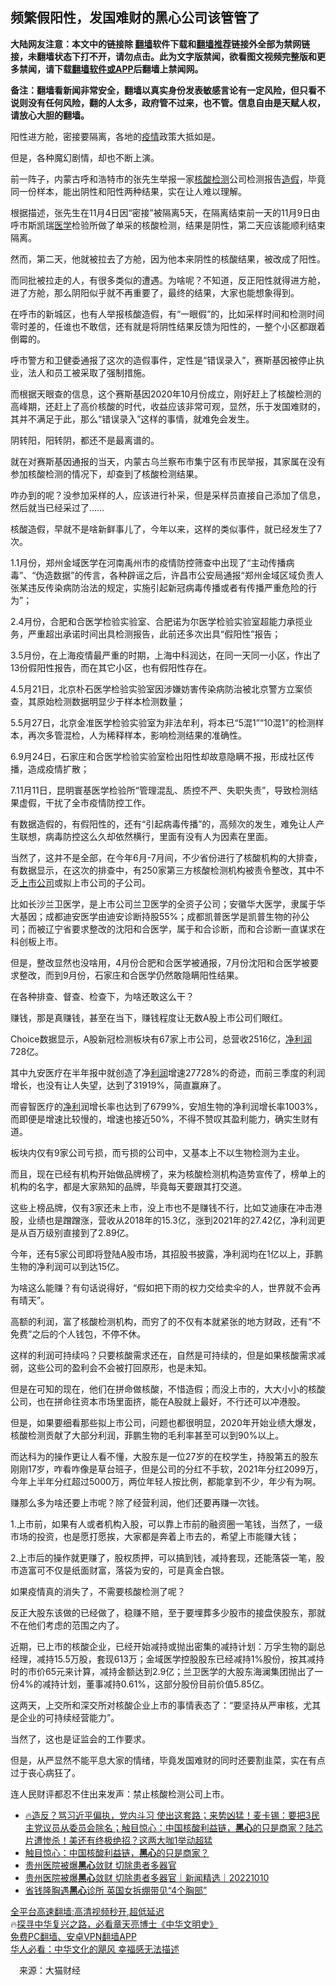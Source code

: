  <!-- 面包屑导航 --> <h2>频繁假阳性，发国难财的黑心公司该管管了</h2> <p class="notice"><b>大陆网友注意：本文中的链接除 <a href="https://github.com/bannedbook/fanqiang" >翻墙</a>软件下载和<a href="https://github.com/killgcd/justmysocks/blob/master/README.md">翻墙推荐</a>链接外全部为禁网链接，未翻墙状态下打不开，请勿点击。此为文字版禁闻，欲看图文视频完整版和更多禁闻，请下载<a href="https://github.com/bannedbook/fanqiang">翻墙软件或APP</a>后翻墙上禁闻网。</p><p>备注：翻墙看新闻非常安全，翻墙以真实身份发表敏感言论有一定风险，但只看不说则没有任何风险，翻的人太多，政府管不过来，也不管。信息自由是天赋人权，请放心大胆的翻墙。</b></p>  <div class="entry"> <p>阳性进方舱，密接要隔离，各地的<a href="https://www.bannedbook.org/bnews/tag/%E7%96%AB%E6%83%85/" class="st_tag internal_tag" rel="tag" title="标签 疫情 下的日志">疫情</a>政策大抵如是。</p> <p>但是，各种魔幻剧情，却也不断上演。</p> <p>前一阵子，内蒙古呼和浩特市的张先生举报一家<a href="https://www.bannedbook.org/bnews/tag/%E6%A0%B8%E9%85%B8%E6%A3%80%E6%B5%8B/" class="st_tag internal_tag" rel="tag" title="标签 核酸检测 下的日志">核酸检测</a>公司检测报告<a href="https://www.bannedbook.org/bnews/tag/%e9%80%a0%e5%81%87/" class="st_tag internal_tag" rel="tag" title="标签 造假 下的日志">造假</a>，毕竟同一份样本，能出阴性和阳性两种结果，实在让人难以理解。</p> <p>根据描述，张先生在11月4日因“密接”被隔离5天，在隔离结束前一天的11月9日由呼市斯凯瑞<a href="https://www.bannedbook.org/bnews/tag/%e5%8c%bb%e5%ad%a6/" class="st_tag internal_tag" rel="tag" title="标签 医学 下的日志">医学</a>检验所做了单采的核酸检测，结果是阴性，第二天应该能顺利结束隔离。</p> <p>然而，第二天，他就被拉去了方舱，因为他本来阴性的核酸结果，被改成了阳性。</p> <p>而同批被拉走的人，有很多类似的遭遇。为啥呢？不知道，反正阳性就得进方舱，进了方舱，那么阴阳似乎就不再重要了，最终的结果，大家也能想象得到。</p> <p>在呼市的新城区，也有人举报核酸造假，有“一眼假”的，比如采样时间和检测时间零时差的，任谁也不敢信，还有就是将阴性结果反馈为阳性的，一整个小区都跟着倒霉的。</p> <p>呼市警方和卫健委通报了这次的造假事件，定性是“错误录入”，赛斯基因被停止执业，法人和员工被采取了强制措施。</p> <p>而根据天眼查的信息，这个赛斯基因2020年10月份成立，刚好赶上了核酸检测的高峰期，还赶上了高价核酸的时代，收益应该非常可观，显然，乐于发国难财的，其并不满足于此，那么“错误录入”这样的事情，就难免会发生。</p> <p>阴转阳，阳转阴，都还不是最离谱的。</p> <p>就在对赛斯基因通报的当天，内蒙古乌兰察布市集宁区有市民举报，其家属在没有参加核酸检测的情况下，却查到了核酸检测结果。</p> <p>咋办到的呢？没参加采样的人，应该进行补采，但是采样员直接自己添加了信息，然后就当已经采过了……</p>  <p>核酸造假，早就不是啥新鲜事儿了，今年以来，这样的类似事件，就已经发生了7次。</p> <p>1.1月份，郑州金域医学在河南禹州市的疫情防控筛查中出现了“主动传播病毒”、“伪造数据”的传言，各种辟谣之后，许昌市公安局通报“郑州金域区域负责人张某违反传染病防治法的规定，实施引起新冠病毒传播或者有传播严重危险的行为”；</p> <p>2.4月份，合肥和合医学检验实验室、合肥诺为尔医学检验实验室超能力承揽业务，严重超出承诺时间出具检测报告，此前还多次出具“假阳性”报告；</p> <p>3.5月份，在上海疫情最严重的时期，上海中科润达，在同一天同一小区，作出了13份假阳性报告，而在其它小区，也有假阳性存在。</p> <p>4.5月21日，北京朴石医学检验实验室因涉嫌妨害传染病防治被北京警方立案侦查，其原始检测数据明显少于样本检测数量；</p> <p>5.5月27日，北京金准医学检验实验室为非法牟利，将本已“5混1”“10混1”的检测样本，再次多管混检，人为稀释样本，影响检测结果的准确性。</p> <p>6.9月24日，石家庄和合医学检验实验室检出阳性却故意隐瞒不报，形成社区传播，造成疫情扩散；</p> <p>7.11月11日，昆明寰基医学检验所“管理混乱、质控不严、失职失责”，导致检测结果虚假，干扰了全市疫情防控工作。</p> <p>有数据造假的，有假阳性的，还有“引起病毒传播”的，高频次的发生，难免让人产生联想，病毒防控这么久却依然横行，里面有没有人为因素在里面。</p> <p>当然了，这并不是全部，在今年6月-7月间，不少省份进行了核酸机构的大排查，有数据显示，在这次的排查中，有250家第三方核酸检测机构被责令整改，其中不乏<a href="https://www.bannedbook.org/bnews/tag/%e4%b8%8a%e5%b8%82%e5%85%ac%e5%8f%b8/" class="st_tag internal_tag" rel="tag" title="标签 上市公司 下的日志">上市公司</a>或拟上市公司的子公司。</p> <p>比如长沙兰卫医学，是上市公司兰卫医学的全资子公司；安徽华大医学，隶属于华大基因；成都迪安医学由迪安诊断持股55%；成都凯普医学是凯普生物的孙公司；而被辽宁省要求整改的沈阳和合医学，属于和合诊断，而和合诊断一直谋求在科创板上市。</p> <p>但是，整改显然也没啥用，4月份合肥和合医学被通报，7月份沈阳和合医学被要求整改，而到9月份，石家庄和合医学仍然敢隐瞒阳性结果。</p>  <p>在各种排查、督查、检查下，为啥还敢这么干？</p> <p>赚钱，那是真赚钱，甚至在当下，赚钱程度让无数A股上市公司们眼红。</p> <p>Choice数据显示，A股新冠检测板块有67家上市公司，总营收2516亿，<a href="https://www.bannedbook.org/bnews/tag/%E5%87%80%E5%88%A9%E6%B6%A6/" class="st_tag internal_tag" rel="tag" title="标签 净利润 下的日志">净利润</a>728亿。</p> <p>其中九安医疗在半年报中就创造了净<a href="https://www.bannedbook.org/bnews/tag/%E5%88%A9%E6%B6%A6/" class="st_tag internal_tag" rel="tag" title="标签 利润 下的日志">利润</a>增速27728%的奇迹，而前三季度的利润增长，也没有让人失望，达到了31919%，简直赢麻了。</p> <p>而睿智医疗的<a href="https://www.bannedbook.org/bnews/tag/%E5%87%80%E5%88%A9/" class="st_tag internal_tag" rel="tag" title="标签 净利 下的日志">净利</a>润增长率也达到了6799%，安旭生物的净利润增长率1003%，而即便是增速比较慢的，增速也接近50%，不得不赞叹其盈利能力，确实生财有道。</p> <p>板块内仅有9家公司亏损，而亏损的公司中，又基本上不以生物检测为主业。</p> <p>而且，现在已经有机构开始做品牌榜了，来为核酸检测机构造势宣传了，榜单上的机构的名字，都是大家熟知的品牌，毕竟每天要跟其打交道。</p> <p>这些上榜品牌，仅有3家还未上市，没上市也不是赚钱不行，比如艾迪康在冲击港股，业绩也是蹭蹭涨，营收从2018年的15.3亿，涨到2021年的27.42亿，净利润更是从百万级别直接到了2.89亿。</p> <p>今年，还有5家公司即将登陆A股市场，其招股书披露，净利润均在1亿以上，菲鹏生物的净利润可以到达15亿。</p> <p>为啥这么能赚？有句话说得好，“假如把下雨的权力交给卖伞的人，世界就不会再有晴天”。</p> <p>高额的利润，富了核酸检测机构，而穷了的不仅有本就紧张的地方财政，还有“不免费”之后的个人钱包，不停不休。</p> <p>这样的利润可持续吗？只要核酸需求还在，自然是可持续的，但是如果核酸需求减弱，这些公司的盈利会不会被打回原形，也是未知。</p>  <p>但是在可知的现在，他们在拼命做核酸，不惜造假；而没上市的，大大小小的核酸公司，也在拼命往资本市场里面挤，能在A股就上最好，不行还可以冲港股。</p> <p>但是，如果要细看那些拟上市公司，问题也都很明显，2020年开始业绩大爆发，核酸检测贡献了大部分利润，菲鹏生物的毛利率甚至可以到90%以上。</p> <p>而达科为的操作更让人看不懂，大股东是一位27岁的在校学生，持股第五的股东刚刚17岁，咋看咋像是草台班子，但是公司的分红不手软，2021年分红2099万，今年上半年分红超过5000万，两位年轻人按比例，都能拿到不少，年少有为啊。</p> <p>赚那么多为啥还要上市呢？除了经营利润，他们还要再赚一次钱。</p> <p>1.上市前，如果有人或者机构入股，可以靠上市前的融资圈一笔钱，当然了，一级市场的投资，也是愿打愿挨，大家都是奔着上市去的，希望上市能赚大钱；</p> <p>2.上市后的操作就更赚了，股权质押，可以搞到钱，减持套现，还能落袋一笔，股市造富可不仅是纸面财富，落袋为安的，可是真金白银。</p> <p>如果疫情真的消失了，不需要核酸检测了呢？</p> <p>反正大股东该做的已经做了，稳赚不赔，至于要埋葬多少股市的接盘侠股东，那就不在他们考虑的范围之内了。</p> <p>近期，已上市的核酸企业，已经开始减持或抛出密集的减持计划：万孚生物的副总经理，减持15.5万股，套现613万；金域医学控股股东已经减持1%股份，按其减持时的市价65元来计算，减持金额达到2.9亿；兰卫医学的大股东海澜集团抛出了一份4%的减持计划，董事减持0.61%，这部分股份目前价值5.85亿。</p> <p>这两天，上交所和深交所对核酸企业上市的事情表态了：“要坚持从严审核，尤其是企业的可持续经营能力”。</p> <p>当然了，这也是证监会的工作要求。</p> <p>但是，从严显然不能平息大家的情绪，毕竟发国难财的同时还要割韭菜，实在有点过于丧心病狂了。</p>  <p>连人民财评都忍不住出来发声：禁止核酸检测公司上市。</p> <!--<div id="taboola-mid-1"></div>--><ul class='op-related-articles' title='相关阅读'> <li><a href='https://www.bannedbook.org/bnews/bannedvideo/20221122/1814512.html' target='_blank'>🔥造反？骂习近平偏执，党内斗习 使出这套路；来势凶猛！麦卡锡：要把3民主党议员从委员会除名；触目惊心：中国核酸利益链，<b>黑心</b>的只是商家？陆芯片遭惨杀！美还有终极绝招？这两大咖1举动超猛</a></li> <li><a href='https://www.bannedbook.org/bnews/topimagenews/20221121/1814103.html' target='_blank'>触目惊心：中国核酸利益链，<b>黑心</b>的只是商家？</a></li> <li><a href='https://www.bannedbook.org/bnews/bannedvideo/20221011/1795790.html' target='_blank'>贵州医院被爆<b>黑心</b>敛财 切除患者多器官</a></li> <li><a href='https://www.bannedbook.org/bnews/bannedvideo/20221010/1795331.html' target='_blank'>贵州医院被爆<b>黑心</b>敛财 切除患者多器官｜新闻精选｜20221010</a></li> <li><a href='https://www.bannedbook.org/bnews/cnnews/20220924/1788616.html' target='_blank'>省钱隆胸遇<b>黑心</b>诊所 英国女拆绷带见“4个胸部”</a></li> </ul> <p class="texttj"> <a href="https://github.com/bannedbook/fanqiang/wiki/V2ray%E6%9C%BA%E5%9C%BA" target="_blank">全平台高速翻墙:高清视频秒开,超低延迟</a><br/> 🔥<a href="https://www.bannedbook.org/bnews/comments/20220808/1768773.html" target="_blank">探寻中华复兴之路，必看章天亮博士《中华文明史》</a><br/> <a href="https://github.com/bannedbook/fanqiang/wiki/%E7%A6%81%E9%97%BB%E7%BD%91%E5%AE%89%E5%8D%93%E7%BF%BB%E5%A2%99%E6%96%B0%E9%97%BBAPP" target="_blank">免费PC翻墙、安卓VPN翻墙APP</a><br/> <a href="https://www.bannedbook.org/bnews/comments/20220220/1694796.html" target="_blank">华人必看：中华文化的飓风 幸福感无法描述</a><br/> </p><p class="src-info">　来源：大猫财经 </p><a name='sharetosocial'></a> <div style="margin-bottom:5px;padding-bottom:5px;clear:both"> <div id="archive-pix-1" class="banner-ads"> <!-- AuctionX Display platform tag START --> <div id="27602x728x90x621x_ADSLOT1" clicktrack="%%CLICK_URL_ESC%%"></div>  <!-- AuctionX Display platform tag END --> </div> <div id="archive-pix-2" class="banner-ads"> <!-- AuctionX Display platform tag START --> <div id="27556x300x250x621x_ADSLOT1" clicktrack="%%CLICK_URL_ESC%%" style="margin:0 auto;text-align:center"></div>  <!-- AuctionX Display platform tag END --> </div> </div>  <div id="archive-pix-1" class="banner-ads"> <!-- AuctionX Display platform tag START --> <div id="27603x728x90x621x_ADSLOT1" clicktrack="%%CLICK_URL_ESC%%"></div>  <!-- AuctionX Display platform tag END --> </div> </div><!--END ENTRY--> 